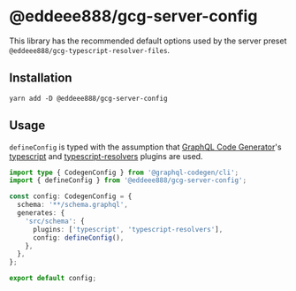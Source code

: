 # @eddeee888/gcg-server-config

This library has the recommended default options used by the server preset `@eddeee888/gcg-typescript-resolver-files`.

## Installation

```shell
yarn add -D @eddeee888/gcg-server-config
```

## Usage

`defineConfig` is typed with the assumption that [GraphQL Code Generator](https://the-guild.dev/graphql/codegen)'s [typescript](https://the-guild.dev/graphql/codegen/plugins/typescript/typescript) and [typescript-resolvers](https://the-guild.dev/graphql/codegen/plugins/typescript/typescript-resolvers) plugins are used.

```ts
import type { CodegenConfig } from '@graphql-codegen/cli';
import { defineConfig } from '@eddeee888/gcg-server-config';

const config: CodegenConfig = {
  schema: '**/schema.graphql',
  generates: {
    'src/schema': {
      plugins: ['typescript', 'typescript-resolvers'],
      config: defineConfig(),
    },
  },
};

export default config;
```

